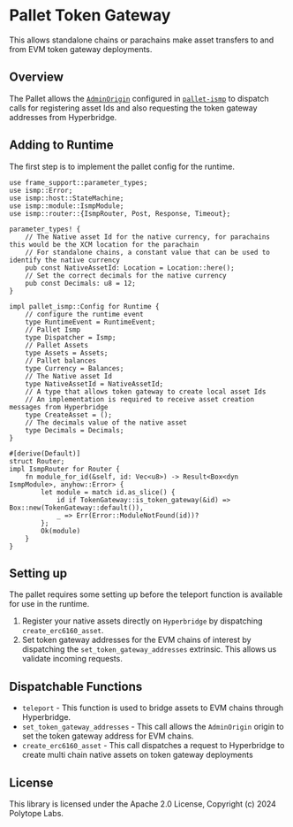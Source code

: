 # Pallet Token Gateway

This allows standalone chains or parachains make asset transfers to and from EVM token gateway deployments.


## Overview

The Pallet allows the [`AdminOrigin`](https://docs.rs/pallet-ismp/latest/pallet_ismp/pallet/trait.Config.html#associatedtype.AdminOrigin) configured in [`pallet-ismp`](https://docs.rs/pallet-ismp/latest/pallet_ismp) to dispatch calls for registering asset Ids
and also requesting the token gateway addresses from Hyperbridge.

## Adding to Runtime

The first step is to implement the pallet config for the runtime.

```rust,ignore
use frame_support::parameter_types;
use ismp::Error;
use ismp::host::StateMachine;
use ismp::module::IsmpModule;
use ismp::router::{IsmpRouter, Post, Response, Timeout};

parameter_types! {
    // The Native asset Id for the native currency, for parachains this would be the XCM location for the parachain
    // For standalone chains, a constant value that can be used to identify the native currency 
    pub const NativeAssetId: Location = Location::here(); 
    // Set the correct decimals for the native currency
    pub const Decimals: u8 = 12;
}

impl pallet_ismp::Config for Runtime {
    // configure the runtime event
    type RuntimeEvent = RuntimeEvent;
    // Pallet Ismp 
    type Dispatcher = Ismp;
    // Pallet Assets
	type Assets = Assets;
    // Pallet balances
	type Currency = Balances;
    // The Native asset Id
	type NativeAssetId = NativeAssetId;
    // A type that allows token gateway to create local asset Ids
    // An implementation is required to receive asset creation messages from Hyperbridge
    type CreateAsset = ();
    // The decimals value of the native asset
    type Decimals = Decimals;
}

#[derive(Default)]
struct Router;
impl IsmpRouter for Router {
    fn module_for_id(&self, id: Vec<u8>) -> Result<Box<dyn IsmpModule>, anyhow::Error> {
        let module = match id.as_slice() {
            id if TokenGateway::is_token_gateway(&id) => Box::new(TokenGateway::default()),
            _ => Err(Error::ModuleNotFound(id))?
        };
        Ok(module)
    }
}
``` 

## Setting up

The pallet requires some setting up before the teleport function is available for use in the runtime.

1.  Register your native assets directly on `Hyperbridge` by dispatching  `create_erc6160_asset`.
3.  Set token gateway addresses for the EVM chains of interest by dispatching the `set_token_gateway_addresses` extrinsic.
    This allows us validate incoming requests.
    

## Dispatchable Functions

- `teleport` - This function is used to bridge assets to EVM chains through Hyperbridge.
- `set_token_gateway_addresses` - This call allows the `AdminOrigin` origin to set the token gateway address for EVM chains.
- `create_erc6160_asset` - This call dispatches a request to Hyperbridge to create multi chain native assets on token gateway deployments
## License

This library is licensed under the Apache 2.0 License, Copyright (c) 2024 Polytope Labs.
